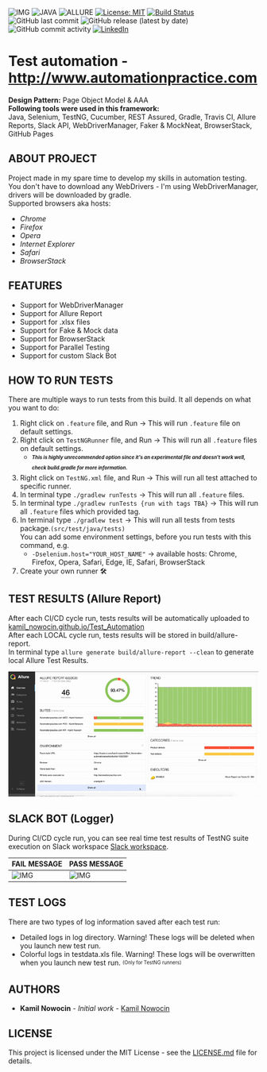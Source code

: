 ![IMG](https://raw.githubusercontent.com/kamil-nowocin/Test_Automation-automationpractice/master/src/test/resources/files/images/readme_banner.jpg)
![JAVA](https://img.shields.io/badge/language-java-critical?style=flat-square)
![ALLURE](https://img.shields.io/badge/Allure%20Report-2.8.1-orange.svg?style=flat-square)
[![License: MIT](https://img.shields.io/badge/License-MIT-yellow.svg?style=flat-square)](https://opensource.org/licenses/MIT)
[![Build Status](https://img.shields.io/travis/kamil-nowocin/Test_Automation-automationpractice/master.svg?style=flat-square)](https://travis-ci.com/kamil-nowocin/Test_Automation-automationpractice)
![GitHub last commit](https://img.shields.io/github/last-commit/kamil-nowocin/Test_Automation-automationpractice?style=flat-square)
![GitHub release (latest by date)](https://img.shields.io/github/v/release/kamil-nowocin/Test_Automation-automationpractice?style=flat-square)
![GitHub commit activity](https://img.shields.io/github/commit-activity/m/kamil-nowocin/Test_Automation-automationpractice?style=flat-square)
[![LinkedIn](https://img.shields.io/badge/-LinkedIn-black.svg?style=flat-square&logo=linkedin&colorB=555)](https://linkedin.com/in/kamil-nowocin)
# Test automation - http://www.automationpractice.com
**Design Pattern:** Page Object Model & AAA  
**Following tools were used in this framework:**  
Java, Selenium, TestNG, Cucumber, REST Assured, Gradle, Travis CI, Allure Reports, Slack API, WebDriverManager, Faker & MockNeat, BrowserStack, GitHub Pages
## ABOUT PROJECT
Project made in my spare time to develop my skills in automation testing.  
You don't have to download any WebDrivers - I'm using WebDriverManager, drivers will be downloaded by gradle.  
Supported browsers aka hosts:
- *Chrome*
- *Firefox*
- *Opera*
- *Internet Explorer*
- *Safari*
- *BrowserStack*
## FEATURES
- Support for WebDriverManager
- Support for Allure Report
- Support for .xlsx files
- Support for Fake & Mock data
- Support for BrowserStack
- Support for Parallel Testing
- Support for custom Slack Bot
## HOW TO RUN TESTS
There are multiple ways to run tests from this build. It all depends on what you want to do:
1. Right click on `.feature` file, and Run -> This will run `.feature` file on default settings.
2. Right click on `TestNGRunner` file, and Run -> This will run all `.feature` files on default settings.
   - <sub><sup>***This is highly unrecommended option since it's an experimental file and doesn't work well, check build.gradle for more information.***</sup></sub>
3. Right click on `TestNG.xml` file, and Run ->  This will run all test attached to specific runner.
4. In terminal type `./gradlew runTests` -> This will run all `.feature` files.
5. In terminal type `./gradlew runTests {run with tags TBA}` -> This will run all `.feature` files which provided tag.
6. In terminal type `./gradlew test` -> This will run all tests from tests package.`(src/test/java/tests)`  
You can add some environment settings, before you run tests with this command, e.g.
   - `-Dselenium.host="YOUR_HOST_NAME"` -> available hosts: Chrome, Firefox, Opera, Safari, Edge, IE, Safari, BrowserStack
7. Create your own runner :hammer_and_wrench:
## TEST RESULTS (Allure Report)
After each CI/CD cycle run, tests results will be automatically uploaded to [kamil_nowocin.github.io/Test_Automation](https://kamil-nowocin.github.io/Test_Automation-automationpractice/)  
After each LOCAL cycle run, tests results will be stored in build/allure-report.  
In terminal type `allure generate build/allure-report --clean` to generate local Allure Test Results.   

![Imgur](https://raw.githubusercontent.com/kamil-nowocin/Test_Automation-automationpractice/master/src/test/resources/files/images/allure_gif.gif)
## SLACK BOT (Logger)
During CI/CD cycle run, you can see real time test results of TestNG suite execution on Slack workspace [Slack workspace](https://testautomation-travis.slack.com). 

| FAIL MESSAGE  | PASS MESSAGE  |
| ------------- | ------------- |
| ![IMG](https://raw.githubusercontent.com/kamil-nowocin/Test_Automation-automationpractice/master/src/test/resources/files/images/slack_bot_fail.png)  | ![IMG](https://raw.githubusercontent.com/kamil-nowocin/Test_Automation-automationpractice/master/src/test/resources/files/images/slack_bot_pass.png)  |
## TEST LOGS
There are two types of log information saved after each test run:  
- Detailed logs in log directory. Warning! These logs will be deleted when you launch new test run.  
- Colorful logs in testdata.xls file. Warning! These logs will be overwritten when you launch new test run. <sub><sup>(Only for TestNG runners)</sup></sub>
## AUTHORS
- **Kamil Nowocin** - *Initial work* - [Kamil Nowocin](https://github.com/kamil-nowocin)
## LICENSE
This project is licensed under the MIT License - see the [LICENSE.md](LICENSE.md) file for details.
